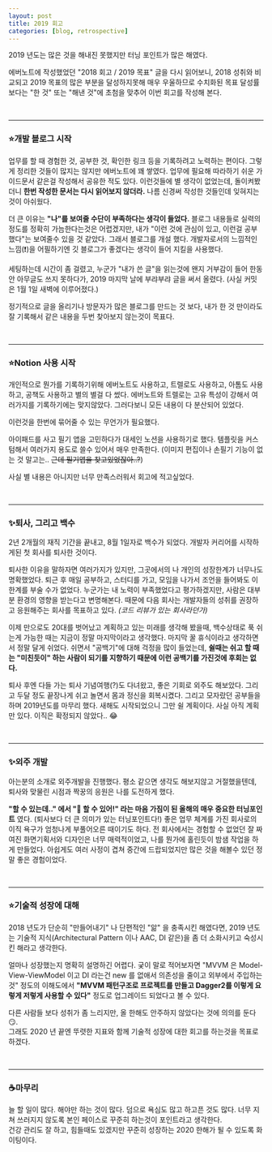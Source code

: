 ```yaml
---
layout: post
title: 2019 회고
categories: [blog, retrospective]
---
```


2019 년도는 많은 것을 해내진 못했지만 터닝 포인트가 많은 해였다.

에버노트에 작성했었던 "2018 회고 / 2019 목표" 글을 다시 읽어보니,
2018 성취와 비교되고 2019 목표의 많은 부분을 달성하지못해 매우 우울하므로
수치화된 목표 달성률보다는 "한 것" 또는 "해낸 것"에 초첨을 맞추어 이번 회고를 작성해 본다.

<br/>

---
### ⭐️개발 블로그 시작
업무를 할 때 경험한 것, 공부한 것, 확인한 링크 등을 기록하려고 노력하는 편이다. 그렇게 정리한 것들이 많지는 않지만 에버노트에 꽤 쌓였다. 업무에 필요해 따라하기 쉬운 가이드문서 같은걸 작성해서 공유한 적도 있다. 이런것들에 별 생각이 없었는데, 돌이켜봤더니 **한번 작성한 문서는 다시 읽어보지 않더라.** 나름 신경써 작성한 것들인데 잊혀지는것이 아쉬웠다.

더 큰 이유는 **"나"를 보여줄 수단이 부족하다는 생각이 들었다.** 블로그 내용들로 실력의 정도를 정확히 가늠한다는것은 어렵겠지만, 내가 "이런 것에 관심이 있고, 이런걸 공부했다"는 보여줄수 있을 것 같았다. 그래서 블로그를 개설 했다. 개발자로서의 느낌적인 느낌(❗️)을 어필하기엔 깃 블로그가 좋겠다는 생각이 들어 지킬을 사용했다.

세팅하는데 시간이 좀 걸렸고, 누군가 "내가 쓴 글"을 읽는것에 왠지 거부감이 들어 한동안 아무글도 쓰지 못하다가, 2019 마지막 날에 부랴부랴 글을 써서 올렸다. (사실 커밋은 1월 1일 새벽에 이루어졌다.)

정기적으로 글을 올리기나 방문자가 많은 블로그를 만드는 것 보다, 내가 한 것 만이라도 잘 기록해서 같은 내용을 두번 찾아보지 않는것이 목표다.

<br/>

---
### ⭐️Notion 사용 시작
개인적으로 뭔가를 기록하기위해 에버노트도 사용하고, 트렐로도 사용하고, 아톰도 사용하고, 공책도 사용하고 별의 별걸 다 썼다. 에버노트와 트렐로는 고유 특성이 강해서 여러가지를 기록하기에는 맞지않았다. 그러다보니 모든 내용이 다 분산되어 있었다.

이런것을 한번에 묶어줄 수 있는 무언가가 필요했다.

아이패드를 사고 필기 앱을 고민하다가 대세인 노션을 사용하기로 했다. 템플릿을 커스텀해서 여러가지 용도로 쓸수 있어서 매우 만족한다. (이미지 편집이나 손필기 기능이 없는 것 말고는.. ~~근데 필기앱을 찾고있었잖아..?~~)

사실 별 내용은 아니지만 너무 만족스러워서 회고에 적고싶었다.

<br/>

---
### ✨퇴사, 그리고 백수
2년 2개월의 재직 기간을 끝내고, 8월 1일자로 백수가 되었다. 개발자 커리어를 시작하게된 첫 회사를 퇴사한 것이다.

퇴사한 이유을 말하자면 여러가지가 있지만, 그곳에서의 나 개인의 성장한계가 너무나도 명확했었다. 퇴근 후 매일 공부하고, 스터디를 가고, 모임을 나가서 조언을 들어봐도 이 한계를 부술 수가 없었다. 누군가는 내 노력이 부족했었다고 평가하겠지만, 사람은 대부분 환경의 영향을 받는다고 변명해본다. 때문에 다음 회사는 개발자들의 성취를 권장하고 응원해주는 회사를 목표하고 있다. *(코드 리뷰가 있는 회사라던가)*

이제 만으로도 20대를 벗어났고 계획하고 있는 미래를 생각해 봤을때, 백수상태로 푹 쉬는게 가능한 때는 지금이 정말 마지막이라고 생각했다. 마지막 꿀 휴식이라고 생각하면서 정말 달게 쉬었다. 쉬면서 "공백기"에 대해 걱정을 많이 들었는데, **쉴때는 쉬고 할 때는 "미친듯이" 하는 사람이 되기를 지향하기 때문에 이런 공백기를 가진것에 후회는 없다.**

퇴사 후엔 다들 가는 퇴사 기념여행(?)도 다녀왔고, 좋은 기회로 외주도 해보았다. 그리고 두달 정도 끝장나게 쉬고 놀면서 몸과 정신을 회복시켰다. 그리고 모자랐던 공부들을 하며 2019년도를 마무리 했다. 새해도 시작되었으니 그만 쉴 계획이다. 사실 아직 계획만 있다. 이직은 확정되지 않았다.. 😂

<br/>

---
### ✨외주 개발
아는분의 소개로 외주개발을 진행했다. 평소 같으면 생각도 해보지않고 거절했을텐데, 퇴사와 맞물린 시점과 짝꿍의 응원은 나를 도전하게 했다.

**"할 수 있는데.." 에서 "🥕 할 수 있어!" 라는 마음 가짐이 된 올해의 매우 중요한 터닝포인트** 였다. (퇴사보다 더 큰 의미가 있는 터닝포인트다!) 좋은 업무 체계를 가진 회사로의 이직 욕구가 엄청나게 부풀어오른 때이기도 하다. 전 회사에서는 경험할 수 없었던 잘 짜여진 화면기획서와 디자인은 너무 매력적이었고, 나를 뭔가에 홀린듯이 밤샘 작업을 하게 만들었다. 아쉽게도 여러 사정이 겹쳐 중간에 드랍되었지만 많은 것을 해볼수 있던 정말 좋은 경험이었다.  

<br/>

---
### ⭐️기술적 성장에 대해
2018 년도가 단순히 "만들어내기" 나 단편적인 "앎" 을 충족시킨 해였다면, 2019 년도는 기술적 지식(Architectural Pattern 이나 AAC, DI 같은)을 좀 더 소화시키고 숙성시킨 해라고 생각한다.

얼마나 성장했는지 명확히 설명하긴 어렵다. 궂이 말로 적어보자면
"MVVM 은 Model-View-ViewModel 이고 DI 라는건 new 를 없애서 의존성을 줄이고 외부에서 주입하는 것" 정도의 이해도에서
**"MVVM 패턴구조로 프로젝트를 만들고 Dagger2를 이렇게 요렇게 저렇게 사용할 수 있다"** 정도로 업그레이드 되었다고 볼 수 있다.

다른 사람들 보다 성취가 좀 느리지만, 올 한해도 안주하지 않았다는 것에 의의를 둔다😏.<br/>
그래도 2020 년 끝엔 뚜렷한 지표와 함께 기술적 성장에 대한 회고를 하는것을 목표로 하겠다.


<br/>

---
### ☕️마무리
늘 할 일이 많다. 해야만 하는 것이 많다. 덤으로 욕심도 많고 하고픈 것도 많다. 너무 지쳐 쓰러지지 않도록 본인 페이스로 꾸준히 하는것이 포인트라고 생각한다.
<br/>건강 관리도 잘 하고, 힘들때도 있겠지만 꾸준히 성장하는 2020 한해가 될 수 있도록 화이팅이다.
